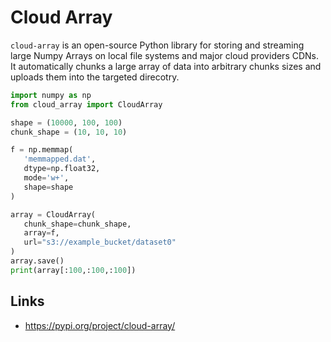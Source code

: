 # Cloud Array

`cloud-array` is an open-source Python library for storing and streaming large Numpy Arrays on local file systems and major cloud providers CDNs. It automatically chunks a large array of data into arbitrary chunks sizes and uploads them into the targeted direcotry.
 
 ```python
import numpy as np
from cloud_array import CloudArray

shape = (10000, 100, 100)
chunk_shape = (10, 10, 10)

f = np.memmap(
    'memmapped.dat',
    dtype=np.float32,
    mode='w+',
    shape=shape
)

array = CloudArray(
    chunk_shape=chunk_shape,
    array=f,
    url="s3://example_bucket/dataset0"
)
array.save()
print(array[:100,:100,:100])

 ```
 ## Links
* https://pypi.org/project/cloud-array/